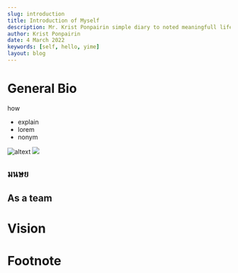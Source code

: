 ```yaml
---
slug: introduction
title: Introduction of Myself
description: Mr. Krist Ponpairin simple diary to noted meaningfull life journey
author: Krist Ponpairin
date: 4 March 2022
keywords: [self, hello, yime]
layout: blog
---
```


<script>
  import { onMount } from 'svelte'
  import profile_image from './profile.jpg'
  onMount(() => {
    console.log('ok')
  })
</script>

# General Bio

how

- explain
- lorem
- nonym

![altext]({profile_image})
<img src={profile_image} class="w-[min(100%,200px)] mx-auto">

## มนษย

## As a team

# Vision

# Footnote
